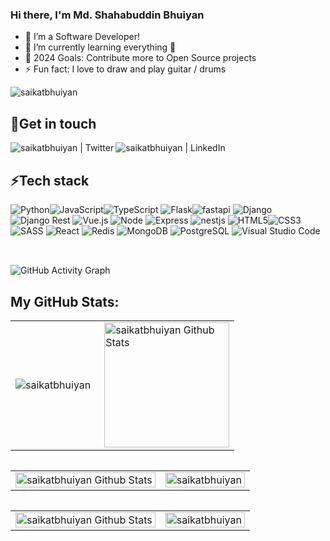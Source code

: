 <!-- ### Hi there, I'm Shahabuddin Bhuiyan // [(saikat)][website] 👋 -->
<!-- ## Hey <img  src="https://github.com/TheDudeThatCode/TheDudeThatCode/blob/master/Assets/Hi.gif" width="20px">, I'm Shahabuddin⚡️ -->
### Hi there, I'm Md. Shahabuddin Bhuiyan 
<!-- ## I'm a Software Developer! -->

<!-- - 🔭 I’m currently working in Gigalogy Ltd! -->
- 🔭 I’m a Software Developer!
- 🌱 I’m currently learning everything 🤣
- 🥅 2024 Goals: Contribute more to Open Source projects
- ⚡ Fun fact: I love to draw and play guitar / drums

<p align="left"> <img src="https://komarev.com/ghpvc/?username=saikatbhuiyan&label=Profile%20views&color=0e75b6&style=flat" alt="saikatbhuiyan" /> </p>

## 🤝Get in touch 

<!-- [<img align="left" alt="saikatbhuiyan.me" width="22px" src="https://raw.githubusercontent.com/iconic/open-iconic/master/svg/globe.svg" />][website] -->
[<img align="left" alt="saikatbhuiyan | Twitter" src="https://img.shields.io/badge/Twitter-1DA1F2?style=for-the-badge&logo=twitter&logoColor=white" />][twitter]
[<img align="left" alt="saikatbhuiyan | LinkedIn" src="https://img.shields.io/badge/LinkedIn-0077B5?style=for-the-badge&logo=linkedin&logoColor=white" />][linkedin]

<br />

 ## ⚡️Tech stack
<!-- [<img align="left" alt="Visual Studio Code" width="26px" src="https://raw.githubusercontent.com/github/explore/80688e429a7d4ef2fca1e82350fe8e3517d3494d/topics/visual-studio-code/visual-studio-code.png" />]()
[<img align="left" alt="HTML5" width="26px" src="https://raw.githubusercontent.com/github/explore/80688e429a7d4ef2fca1e82350fe8e3517d3494d/topics/html/html.png" />]()
[<img align="left" alt="Django" width="26px" src="https://github.com/devicons/devicon/blob/master/icons/django/django-original.svg" />]()
[<img align="left" alt="CSS3" width="26px" src="https://raw.githubusercontent.com/github/explore/80688e429a7d4ef2fca1e82350fe8e3517d3494d/topics/css/css.png" />]()
[<img align="left" alt="JavaScript" width="26px" src="https://raw.githubusercontent.com/github/explore/80688e429a7d4ef2fca1e82350fe8e3517d3494d/topics/javascript/javascript.png" />]()
[<img align="left" alt="Python" width="26px" src="https://github.com/abranhe/programming-languages-logos/blob/master/src/python/python_128x128.png" />]()
[<img align="left" alt="Docker" width="26px" src="https://github.com/devicons/devicon/blob/master/icons/docker/docker-original.svg" />]()
[<img align="left" alt="Heroku" width="26px" src="https://github.com/devicons/devicon/blob/master/icons/heroku/heroku-original.svg" />]()
[<img align="left" alt="Postgresql" width="26px" src="https://github.com/devicons/devicon/blob/master/icons/postgresql/postgresql-original.svg" />]()
[<img align="left" alt="GraphQL" width="26px" src="https://raw.githubusercontent.com/github/explore/80688e429a7d4ef2fca1e82350fe8e3517d3494d/topics/graphql/graphql.png" />]()
[<img align="left" alt="SQL" width="26px" src="https://raw.githubusercontent.com/github/explore/80688e429a7d4ef2fca1e82350fe8e3517d3494d/topics/sql/sql.png" />]()
[<img align="left" alt="MySQL" width="26px" src="https://raw.githubusercontent.com/github/explore/80688e429a7d4ef2fca1e82350fe8e3517d3494d/topics/mysql/mysql.png" />]()
[<img align="left" alt="MongoDB" width="26px" src="https://raw.githubusercontent.com/github/explore/80688e429a7d4ef2fca1e82350fe8e3517d3494d/topics/mongodb/mongodb.png" />]()
[<img align="left" alt="Git" width="26px" src="https://raw.githubusercontent.com/github/explore/80688e429a7d4ef2fca1e82350fe8e3517d3494d/topics/git/git.png" />]()
[<img align="left" alt="GitHub" width="26px" src="https://raw.githubusercontent.com/github/explore/78df643247d429f6cc873026c0622819ad797942/topics/github/github.png" />]()
[<img align="left" alt="HTML5" width="26px" src="https://raw.githubusercontent.com/github/explore/80688e429a7d4ef2fca1e82350fe8e3517d3494d/topics/terminal/terminal.png" />]() -->


<img alt="Python" src="https://img.shields.io/badge/Python-blue?style=for-the-badge&logo=python&logoColor=FFD43B"/><img alt="JavaScript" src="https://img.shields.io/badge/javascript%20-%23323330.svg?&style=for-the-badge&logo=javascript&logoColor=%23F7DF1E"/><img alt="TypeScript" src="https://img.shields.io/badge/typescript%20-%23007ACC.svg?&style=for-the-badge&logo=typescript&logoColor=white"/>
<img alt="Flask" src="https://img.shields.io/badge/Flask-000000?style=for-the-badge&logo=flask&logoColor=white"/><img alt="fastapi" src="https://img.shields.io/badge/fastapi-109989?style=for-the-badge&logo=FASTAPI&logoColor=white"/> <img alt="Django" src="https://img.shields.io/badge/Django-092E20?style=for-the-badge&logo=django&logoColor=green"/> 
<img alt="Django Rest" src="https://img.shields.io/badge/django%20rest-ff1709?style=for-the-badge&logo=django&logoColor=white"/>
<img alt="Vue.js" src="https://img.shields.io/badge/Vue.js-35495E?style=for-the-badge&logo=vuedotjs&logoColor=4FC08D"/>
<img alt="Node" src="https://img.shields.io/badge/Node.js-339933?style=for-the-badge&logo=nodedotjs&logoColor=white"/>
<img alt="Express" src="https://img.shields.io/badge/Express.js-000000?style=for-the-badge&logo=express&logoColor=white"/>
<img alt="nestjs" src="https://img.shields.io/badge/nestjs-E0234E?style=for-the-badge&logo=nestjs&logoColor=white"/>
<img alt="HTML5" src="https://img.shields.io/badge/html5%20-%23E34F26.svg?&style=for-the-badge&logo=html5&logoColor=white"/><img alt="CSS3" src="https://img.shields.io/badge/css3%20-%231572B6.svg?&style=for-the-badge&logo=css3&logoColor=white"/> 
<img alt="SASS" src="https://img.shields.io/badge/SASS%20-hotpink.svg?&style=for-the-badge&logo=SASS&logoColor=white"/>
<img alt="React" src="https://img.shields.io/badge/react%20-%2320232a.svg?&style=for-the-badge&logo=react&logoColor=%2361DAFB"/> 
<img alt="Redis" src="https://img.shields.io/badge/redis-%23DD0031.svg?&style=for-the-badge&logo=redis&logoColor=white"/>
<img alt="MongoDB" src="https://img.shields.io/badge/MongoDB-4EA94B?style=for-the-badge&logo=mongodb&logoColor=white"/>
<img alt="PostgreSQL" src="https://img.shields.io/badge/PostgreSQL-316192?style=for-the-badge&logo=postgresql&logoColor=white"/>
<img alt="Visual Studio Code" src="https://img.shields.io/badge/Visual%20Studio%20Code-0078d7.svg?&style=for-the-badge&logo=visual-studio-code&logoColor=white"/>
<br />
<br />

##

 ![GitHub Activity Graph](https://activity-graph.herokuapp.com/graph?username=saikatbhuiyan&theme=github&bg_color=0F182A)
 
 ## My GitHub Stats:

 
  <table width="100%">
  <tr>
    <td>
        <img align="left" src="https://github-readme-streak-stats.herokuapp.com/?user=saikatbhuiyan&hide_border=true&theme=tokyonight" alt="saikatbhuiyan" />
    </td>
    <td> 
     <img height="200em" align="right" alt="saikatbhuiyan Github Stats" src="https://github-readme-stats.vercel.app/api/top-langs/?username=saikatbhuiyan&layout=compact&theme=tokyonight&hide_border=true" />
    </td>
  </tr>
<table>

<table width="100%">
  <tr>
    <td>
        <img align="left" width="100%" alt="saikatbhuiyan Github Stats" src="https://github-readme-stats.vercel.app/api?username=saikatbhuiyan&show_icons=true&hide_border=true&count_private=true&theme=tokyonight" />
    </td>
    <td> 
        <img align="right" width="100%"  src="http://github-profile-summary-cards.vercel.app/api/cards/profile-details?username=saikatbhuiyan&theme=tokyonight" alt="saikatbhuiyan" />
    </tr>
<table>

<table width="100%">
  <tr>
    <td>
        <img  align="left" width="100%" alt="saikatbhuiyan Github Stats" src="http://github-profile-summary-cards.vercel.app/api/cards/repos-per-language?username=saikatbhuiyan&theme=tokyonight" />
    </td>
    <td>
        <img align="right" width="100%" src="http://github-profile-summary-cards.vercel.app/api/cards/most-commit-language?username=saikatbhuiyan&theme=tokyonight" alt="saikatbhuiyan" />
     </td>
    </tr>
<table>
 
<!-- [website]: http://www.saikatbhuiyan.me/ -->
[twitter]: https://twitter.com/shaikot_bhuiyan
[linkedin]: https://www.linkedin.com/in/shahabuddinbhuiyan/
